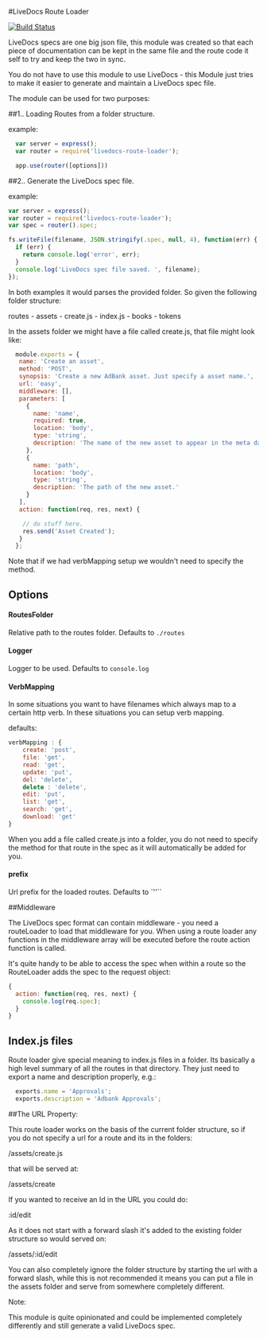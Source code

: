 #LiveDocs Route Loader

[![Build Status](https://travis-ci.org/simonmcmanus/livedocs-routeLoader.svg)](https://travis-ci.org/simonmcmanus/livedocs-routeLoader)

LiveDocs specs are one big json file, this module was created so that each piece of documentation can be kept in the same file and the route code it self to try and keep the two in sync.


You do not have to use this module to use LiveDocs - this Module just tries to make it easier to generate and maintain a LiveDocs spec file.




The module can be used for two purposes:

##1.. Loading Routes from a folder structure.


example:
```js
  var server = express();
  var router = require('livedocs-route-loader');

  app.use(router([options]))
```

##2.. Generate the LiveDocs spec file.

example:
```js
var server = express();
var router = require('livedocs-route-loader');
var spec = router().spec;

fs.writeFile(filename, JSON.stringify(.spec, null, 4), function(err) {
  if (err) {
    return console.log('error', err);
  }
  console.log('LiveDocs spec file saved. ', filename);
});


```


In both examples it would parses the provided folder. So given the following folder structure:


routes - assets - create.js
                - index.js
       - books
       - tokens

In the assets folder we might have a file called create.js, that file might look like:


```js
  module.exports = {
   name: 'Create an asset',
   method: 'POST',
   synopsis: 'Create a new AdBank asset. Just specify a asset name.',
   url: 'easy',
   middleware: [],
   parameters: [
     {
       name: 'name',
       required: true,
       location: 'body',
       type: 'string',
       description: 'The name of the new asset to appear in the meta data of the asset.'
     },
     {
       name: 'path',
       location: 'body',
       type: 'string',
       description: 'The path of the new asset.'
     }
   ],
   action: function(req, res, next) {

    // do stuff here.
    res.send('Asset Created');
   }
  };
```


Note that if we had verbMapping setup we wouldn't need to specify the method.

## Options

#### RoutesFolder
Relative path to the routes folder. Defaults to `./routes`

#### Logger
Logger to be used. Defaults to `console.log`

#### VerbMapping
In some situations you want to have filenames which always map to a certain http verb. In these situations you can setup verb mapping.

defaults:

```js
verbMapping : {
    create: 'post',
    file: 'get',
    read: 'get',
    update: 'put',
    del: 'delete',
    delete : 'delete',
    edit: 'put',
    list: 'get',
    search: 'get',
    download: 'get'
}
```
When you add a file called create.js into a folder, you do not need to specify the method for that route in the spec as it will automatically be added for you.

#### prefix
Url prefix for the loaded routes. Defaults to `''``


##Middleware


The LiveDocs spec format can contain middleware - you need a routeLoader to load that middleware for you. When using a route loader any functions in the middleware array will be executed before the route action function is called.



It's quite handy to be able to access the spec when within a route so the RouteLoader adds the spec to the request object:


```js
{
  action: function(req, res, next) {
    console.log(req.spec);
  }
}
```

## Index.js files


Route loader give special meaning to index.js files in a folder. Its basically a high level summary of all the routes in that directory. They just need to export a name and description properly, e.g.:


```js
  exports.name = 'Approvals';
  exports.description = 'Adbank Approvals';
```


##The URL Property:

This route loader works on the basis of the current folder structure, so if you do not specify a url for a route and its in the folders:


/assets/create.js

that will be served at:

/assets/create


If you wanted to receive an Id in the URL you could do:

:id/edit

As it does not start with a forward slash it's added to the existing folder structure so would served on:

/assets/:id/edit


You can also completely ignore the folder structure by starting the url with a forward slash, while this is not recommended it means you can put a file in the assets folder and serve from somewhere completely different.





Note:

This module is quite opinionated and could be implemented completely differently and still generate a valid LiveDocs spec.
